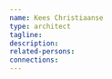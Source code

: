 ```yaml
---
name: Kees Christiaanse
type: architect
tagline: 
description:
related-persons:
connections:
---
```

